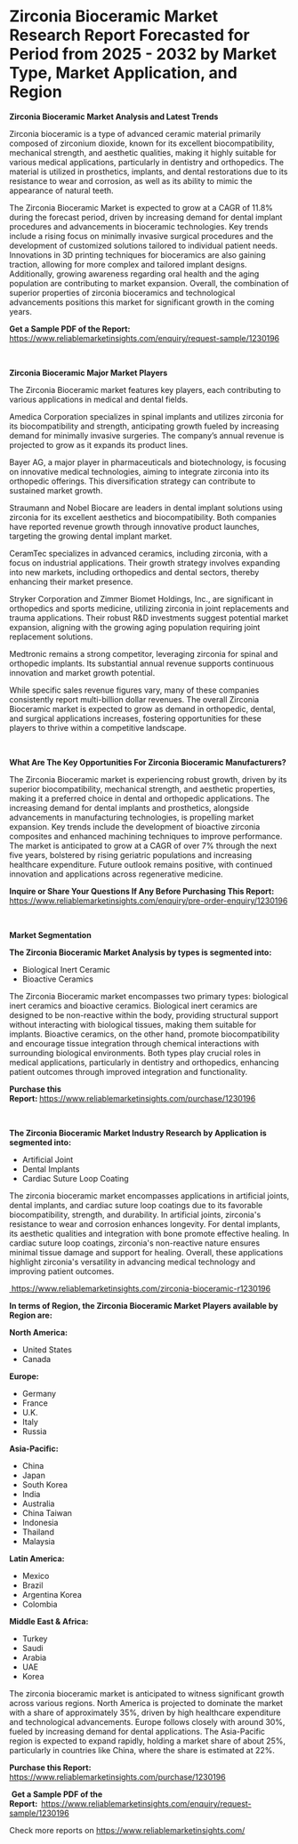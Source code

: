 <p><h1>Zirconia Bioceramic Market Research Report Forecasted for Period from 2025 -  2032 by Market Type, Market Application, and Region</h1></p><p><strong>Zirconia Bioceramic Market Analysis and Latest Trends</strong></p>
<p><p>Zirconia bioceramic is a type of advanced ceramic material primarily composed of zirconium dioxide, known for its excellent biocompatibility, mechanical strength, and aesthetic qualities, making it highly suitable for various medical applications, particularly in dentistry and orthopedics. The material is utilized in prosthetics, implants, and dental restorations due to its resistance to wear and corrosion, as well as its ability to mimic the appearance of natural teeth.</p><p>The Zirconia Bioceramic Market is expected to grow at a CAGR of 11.8% during the forecast period, driven by increasing demand for dental implant procedures and advancements in bioceramic technologies. Key trends include a rising focus on minimally invasive surgical procedures and the development of customized solutions tailored to individual patient needs. Innovations in 3D printing techniques for bioceramics are also gaining traction, allowing for more complex and tailored implant designs. Additionally, growing awareness regarding oral health and the aging population are contributing to market expansion. Overall, the combination of superior properties of zirconia bioceramics and technological advancements positions this market for significant growth in the coming years.</p></p>
<p><strong>Get a Sample PDF of the Report:&nbsp;</strong> <a href="https://www.reliablemarketinsights.com/enquiry/request-sample/1230196?utm_campaign=2951&utm_medium=2&utm_source=Github&utm_content=ia&utm_term=03042025&utm_id=zirconia-bioceramic">https://www.reliablemarketinsights.com/enquiry/request-sample/1230196</a></p>
<p>&nbsp;</p>
<p><strong>Zirconia Bioceramic Major Market Players</strong></p>
<p><p>The Zirconia Bioceramic market features key players, each contributing to various applications in medical and dental fields. </p><p>Amedica Corporation specializes in spinal implants and utilizes zirconia for its biocompatibility and strength, anticipating growth fueled by increasing demand for minimally invasive surgeries. The company’s annual revenue is projected to grow as it expands its product lines.</p><p>Bayer AG, a major player in pharmaceuticals and biotechnology, is focusing on innovative medical technologies, aiming to integrate zirconia into its orthopedic offerings. This diversification strategy can contribute to sustained market growth.</p><p>Straumann and Nobel Biocare are leaders in dental implant solutions using zirconia for its excellent aesthetics and biocompatibility. Both companies have reported revenue growth through innovative product launches, targeting the growing dental implant market.</p><p>CeramTec specializes in advanced ceramics, including zirconia, with a focus on industrial applications. Their growth strategy involves expanding into new markets, including orthopedics and dental sectors, thereby enhancing their market presence.</p><p>Stryker Corporation and Zimmer Biomet Holdings, Inc., are significant in orthopedics and sports medicine, utilizing zirconia in joint replacements and trauma applications. Their robust R&D investments suggest potential market expansion, aligning with the growing aging population requiring joint replacement solutions.</p><p>Medtronic remains a strong competitor, leveraging zirconia for spinal and orthopedic implants. Its substantial annual revenue supports continuous innovation and market growth potential.</p><p>While specific sales revenue figures vary, many of these companies consistently report multi-billion dollar revenues. The overall Zirconia Bioceramic market is expected to grow as demand in orthopedic, dental, and surgical applications increases, fostering opportunities for these players to thrive within a competitive landscape.</p></p>
<p>&nbsp;</p>
<p><strong>What Are The Key Opportunities For Zirconia Bioceramic Manufacturers?</strong></p>
<p><p>The Zirconia Bioceramic market is experiencing robust growth, driven by its superior biocompatibility, mechanical strength, and aesthetic properties, making it a preferred choice in dental and orthopedic applications. The increasing demand for dental implants and prosthetics, alongside advancements in manufacturing technologies, is propelling market expansion. Key trends include the development of bioactive zirconia composites and enhanced machining techniques to improve performance. The market is anticipated to grow at a CAGR of over 7% through the next five years, bolstered by rising geriatric populations and increasing healthcare expenditure. Future outlook remains positive, with continued innovation and applications across regenerative medicine.</p></p>
<p><strong>Inquire or Share Your Questions If Any Before Purchasing This Report:</strong> <a href="https://www.reliablemarketinsights.com/enquiry/pre-order-enquiry/1230196?utm_campaign=2951&utm_medium=2&utm_source=Github&utm_content=ia&utm_term=03042025&utm_id=zirconia-bioceramic">https://www.reliablemarketinsights.com/enquiry/pre-order-enquiry/1230196</a></p>
<p>&nbsp;</p>
<p><strong>Market Segmentation</strong></p>
<p><strong>The Zirconia Bioceramic Market Analysis by types is segmented into:</strong></p>
<p><ul><li>Biological Inert Ceramic</li><li>Bioactive Ceramics</li></ul></p>
<p><p>The Zirconia Bioceramic market encompasses two primary types: biological inert ceramics and bioactive ceramics. Biological inert ceramics are designed to be non-reactive within the body, providing structural support without interacting with biological tissues, making them suitable for implants. Bioactive ceramics, on the other hand, promote biocompatibility and encourage tissue integration through chemical interactions with surrounding biological environments. Both types play crucial roles in medical applications, particularly in dentistry and orthopedics, enhancing patient outcomes through improved integration and functionality.</p></p>
<p><strong>Purchase this Report:&nbsp;</strong><a href="https://www.reliablemarketinsights.com/purchase/1230196?utm_campaign=2951&utm_medium=2&utm_source=Github&utm_content=ia&utm_term=03042025&utm_id=zirconia-bioceramic">https://www.reliablemarketinsights.com/purchase/1230196</a></p>
<p>&nbsp;</p>
<p><strong>The Zirconia Bioceramic Market Industry Research by Application is segmented into:</strong></p>
<p><ul><li>Artificial Joint</li><li>Dental Implants</li><li>Cardiac Suture Loop Coating</li></ul></p>
<p><p>The zirconia bioceramic market encompasses applications in artificial joints, dental implants, and cardiac suture loop coatings due to its favorable biocompatibility, strength, and durability. In artificial joints, zirconia's resistance to wear and corrosion enhances longevity. For dental implants, its aesthetic qualities and integration with bone promote effective healing. In cardiac suture loop coatings, zirconia's non-reactive nature ensures minimal tissue damage and support for healing. Overall, these applications highlight zirconia's versatility in advancing medical technology and improving patient outcomes.</p></p>
<p><a href="https://www.reliablemarketinsights.com/zirconia-bioceramic-r1230196?utm_campaign=2951&utm_medium=2&utm_source=Github&utm_content=ia&utm_term=03042025&utm_id=zirconia-bioceramic">&nbsp;https://www.reliablemarketinsights.com/zirconia-bioceramic-r1230196</a></p>
<p><strong>In terms of Region, the Zirconia Bioceramic Market Players available by Region are:</strong></p>
<p>
    <p> <strong> North America: </strong>
        <ul>
            <li>United States</li>
            <li>Canada</li>
        </ul>
        </p> 
    <p> <strong> Europe: </strong>
        <ul>
            <li>Germany</li>
            <li>France</li>
            <li>U.K.</li>
            <li>Italy</li>
            <li>Russia</li>
        </ul>
        </p> 
    <p> <strong> Asia-Pacific: </strong>
        <ul>
            <li>China</li>
            <li>Japan</li>
            <li>South Korea</li>
            <li>India</li>
            <li>Australia</li>
            <li>China Taiwan</li>
            <li>Indonesia</li>
            <li>Thailand</li>
            <li>Malaysia</li>
        </ul>
        </p> 
    <p> <strong> Latin America: </strong>
        <ul>
            <li>Mexico</li>
            <li>Brazil</li>
            <li>Argentina Korea</li>
            <li>Colombia</li>
        </ul>
        </p> 
    <p> <strong> Middle East & Africa: </strong>
        <ul>
            <li>Turkey</li>
            <li>Saudi</li>
            <li>Arabia</li>
            <li>UAE</li>
            <li>Korea</li>
        </ul>
    </p>
    </p>
<p><p>The zirconia bioceramic market is anticipated to witness significant growth across various regions. North America is projected to dominate the market with a share of approximately 35%, driven by high healthcare expenditure and technological advancements. Europe follows closely with around 30%, fueled by increasing demand for dental applications. The Asia-Pacific region is expected to expand rapidly, holding a market share of about 25%, particularly in countries like China, where the share is estimated at 22%.</p></p>
<p><strong>Purchase this Report: </strong><a href="https://www.reliablemarketinsights.com/purchase/1230196?utm_campaign=2951&utm_medium=2&utm_source=Github&utm_content=ia&utm_term=03042025&utm_id=zirconia-bioceramic">https://www.reliablemarketinsights.com/purchase/1230196</a></p>
<p>&nbsp;<strong>Get a Sample PDF of the Report:&nbsp;&nbsp;</strong><a href="https://www.reliablemarketinsights.com/enquiry/request-sample/1230196?utm_campaign=2951&utm_medium=2&utm_source=Github&utm_content=ia&utm_term=03042025&utm_id=zirconia-bioceramic">https://www.reliablemarketinsights.com/enquiry/request-sample/1230196</a></p>
<p><strong></strong></p>
<p>Check more reports on <a href="https://www.reliablemarketinsights.com/?utm_campaign=2951&utm_medium=2&utm_source=Github&utm_content=ia&utm_term=03042025&utm_id=zirconia-bioceramic">https://www.reliablemarketinsights.com/</a></p>